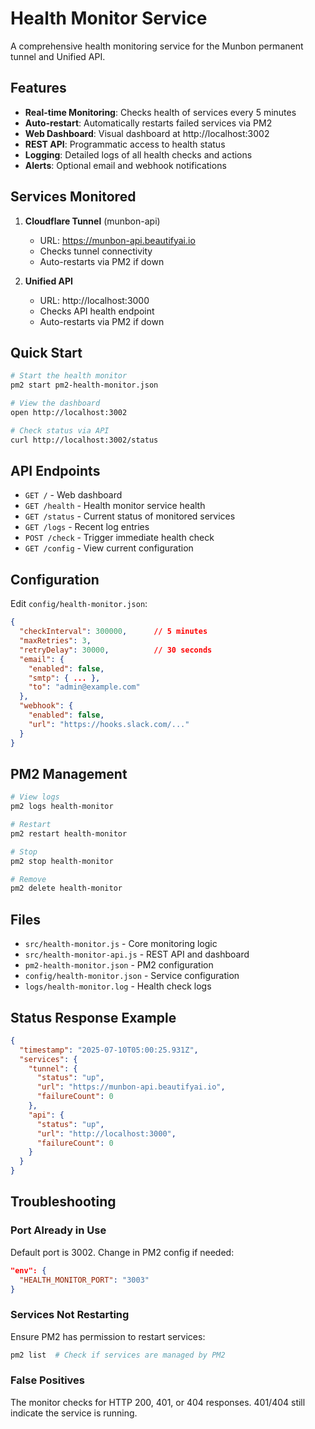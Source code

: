 # Health Monitor Service

A comprehensive health monitoring service for the Munbon permanent tunnel and Unified API.

## Features

- **Real-time Monitoring**: Checks health of services every 5 minutes
- **Auto-restart**: Automatically restarts failed services via PM2
- **Web Dashboard**: Visual dashboard at http://localhost:3002
- **REST API**: Programmatic access to health status
- **Logging**: Detailed logs of all health checks and actions
- **Alerts**: Optional email and webhook notifications

## Services Monitored

1. **Cloudflare Tunnel** (munbon-api)
   - URL: https://munbon-api.beautifyai.io
   - Checks tunnel connectivity
   - Auto-restarts via PM2 if down

2. **Unified API**
   - URL: http://localhost:3000
   - Checks API health endpoint
   - Auto-restarts via PM2 if down

## Quick Start

```bash
# Start the health monitor
pm2 start pm2-health-monitor.json

# View the dashboard
open http://localhost:3002

# Check status via API
curl http://localhost:3002/status
```

## API Endpoints

- `GET /` - Web dashboard
- `GET /health` - Health monitor service health
- `GET /status` - Current status of monitored services
- `GET /logs` - Recent log entries
- `POST /check` - Trigger immediate health check
- `GET /config` - View current configuration

## Configuration

Edit `config/health-monitor.json`:

```json
{
  "checkInterval": 300000,      // 5 minutes
  "maxRetries": 3,
  "retryDelay": 30000,          // 30 seconds
  "email": {
    "enabled": false,
    "smtp": { ... },
    "to": "admin@example.com"
  },
  "webhook": {
    "enabled": false,
    "url": "https://hooks.slack.com/..."
  }
}
```

## PM2 Management

```bash
# View logs
pm2 logs health-monitor

# Restart
pm2 restart health-monitor

# Stop
pm2 stop health-monitor

# Remove
pm2 delete health-monitor
```

## Files

- `src/health-monitor.js` - Core monitoring logic
- `src/health-monitor-api.js` - REST API and dashboard
- `pm2-health-monitor.json` - PM2 configuration
- `config/health-monitor.json` - Service configuration
- `logs/health-monitor.log` - Health check logs

## Status Response Example

```json
{
  "timestamp": "2025-07-10T05:00:25.931Z",
  "services": {
    "tunnel": {
      "status": "up",
      "url": "https://munbon-api.beautifyai.io",
      "failureCount": 0
    },
    "api": {
      "status": "up",
      "url": "http://localhost:3000",
      "failureCount": 0
    }
  }
}
```

## Troubleshooting

### Port Already in Use
Default port is 3002. Change in PM2 config if needed:
```json
"env": {
  "HEALTH_MONITOR_PORT": "3003"
}
```

### Services Not Restarting
Ensure PM2 has permission to restart services:
```bash
pm2 list  # Check if services are managed by PM2
```

### False Positives
The monitor checks for HTTP 200, 401, or 404 responses. 401/404 still indicate the service is running.